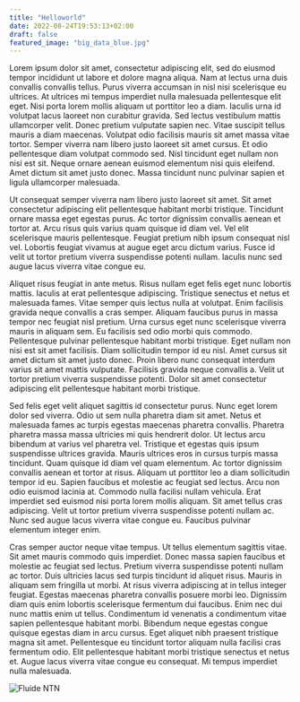```yaml
---
title: "Helloworld"
date: 2022-08-24T19:53:13+02:00
draft: false
featured_image: "big_data_blue.jpg"
---
```


Lorem ipsum dolor sit amet, consectetur adipiscing elit, sed do eiusmod tempor incididunt ut labore et dolore magna aliqua. Nam at lectus urna duis convallis convallis tellus. Purus viverra accumsan in nisl nisi scelerisque eu ultrices. At ultrices mi tempus imperdiet nulla malesuada pellentesque elit eget. Nisi porta lorem mollis aliquam ut porttitor leo a diam. Iaculis urna id volutpat lacus laoreet non curabitur gravida. Sed lectus vestibulum mattis ullamcorper velit. Donec pretium vulputate sapien nec. Vitae suscipit tellus mauris a diam maecenas. Volutpat odio facilisis mauris sit amet massa vitae tortor. Semper viverra nam libero justo laoreet sit amet cursus. Et odio pellentesque diam volutpat commodo sed. Nisl tincidunt eget nullam non nisi est sit. Neque ornare aenean euismod elementum nisi quis eleifend. Amet dictum sit amet justo donec. Massa tincidunt nunc pulvinar sapien et ligula ullamcorper malesuada.

Ut consequat semper viverra nam libero justo laoreet sit amet. Sit amet consectetur adipiscing elit pellentesque habitant morbi tristique. Tincidunt ornare massa eget egestas purus. Ac tortor dignissim convallis aenean et tortor at. Arcu risus quis varius quam quisque id diam vel. Vel elit scelerisque mauris pellentesque. Feugiat pretium nibh ipsum consequat nisl vel. Lobortis feugiat vivamus at augue eget arcu dictum varius. Fusce id velit ut tortor pretium viverra suspendisse potenti nullam. Iaculis nunc sed augue lacus viverra vitae congue eu.

Aliquet risus feugiat in ante metus. Risus nullam eget felis eget nunc lobortis mattis. Iaculis at erat pellentesque adipiscing. Tristique senectus et netus et malesuada fames. Vitae semper quis lectus nulla at volutpat. Enim facilisis gravida neque convallis a cras semper. Aliquam faucibus purus in massa tempor nec feugiat nisl pretium. Urna cursus eget nunc scelerisque viverra mauris in aliquam sem. Eu facilisis sed odio morbi quis commodo. Pellentesque pulvinar pellentesque habitant morbi tristique. Eget nullam non nisi est sit amet facilisis. Diam sollicitudin tempor id eu nisl. Amet cursus sit amet dictum sit amet justo donec. Proin libero nunc consequat interdum varius sit amet mattis vulputate. Facilisis gravida neque convallis a. Velit ut tortor pretium viverra suspendisse potenti. Dolor sit amet consectetur adipiscing elit pellentesque habitant morbi tristique.

Sed felis eget velit aliquet sagittis id consectetur purus. Nunc eget lorem dolor sed viverra. Odio ut sem nulla pharetra diam sit amet. Netus et malesuada fames ac turpis egestas maecenas pharetra convallis. Pharetra pharetra massa massa ultricies mi quis hendrerit dolor. Ut lectus arcu bibendum at varius vel pharetra vel. Tristique et egestas quis ipsum suspendisse ultrices gravida. Mauris ultrices eros in cursus turpis massa tincidunt. Quam quisque id diam vel quam elementum. Ac tortor dignissim convallis aenean et tortor at risus. Aliquam ut porttitor leo a diam sollicitudin tempor id eu. Sapien faucibus et molestie ac feugiat sed lectus. Arcu non odio euismod lacinia at. Commodo nulla facilisi nullam vehicula. Erat imperdiet sed euismod nisi porta lorem mollis aliquam. Sit amet tellus cras adipiscing. Velit ut tortor pretium viverra suspendisse potenti nullam ac. Nunc sed augue lacus viverra vitae congue eu. Faucibus pulvinar elementum integer enim.

Cras semper auctor neque vitae tempus. Ut tellus elementum sagittis vitae. Sit amet mauris commodo quis imperdiet. Donec massa sapien faucibus et molestie ac feugiat sed lectus. Pretium viverra suspendisse potenti nullam ac tortor. Duis ultricies lacus sed turpis tincidunt id aliquet risus. Mauris in aliquam sem fringilla ut morbi. At risus viverra adipiscing at in tellus integer feugiat. Egestas maecenas pharetra convallis posuere morbi leo. Dignissim diam quis enim lobortis scelerisque fermentum dui faucibus. Enim nec dui nunc mattis enim ut tellus. Condimentum id venenatis a condimentum vitae sapien pellentesque habitant morbi. Bibendum neque egestas congue quisque egestas diam in arcu cursus. Eget aliquet nibh praesent tristique magna sit amet. Pellentesque eu tincidunt tortor aliquam nulla facilisi cras fermentum odio. Elit pellentesque habitant morbi tristique senectus et netus et. Augue lacus viverra vitae congue eu consequat. Mi tempus imperdiet nulla malesuada.

![Fluide NTN](/img/Fluide-NTN.png)
